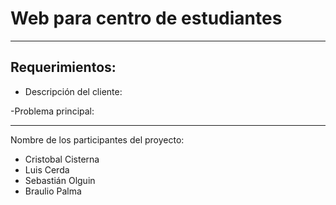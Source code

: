 # Web para centro de estudiantes
---
## Requerimientos:

- Descripción del cliente:



-Problema principal:

---
Nombre de los participantes del proyecto:
- Cristobal Cisterna
- Luis Cerda
- Sebastián Olguin
- Braulio Palma
